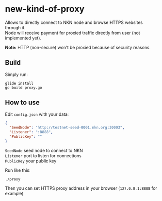 # new-kind-of-proxy
Allows to directly connect to NKN node and browse HTTPS websites through it.  
Node will receive payment for proxied traffic directly from user (not implemented yet).

**Note:** HTTP (non-secure) won't be proxied because of security reasons

## Build
Simply run:
```shell
glide install
go build proxy.go
```

## How to use
Edit `config.json` with your data:
```json
{
  "SeedNode": "http://testnet-seed-0001.nkn.org:30003",
  "Listener": ":8888",
  "PublicKey": ""
}
```
`SeedNode` seed node to connect to NKN  
`Listener` port to listen for connections  
`PublicKey` your public key

Run like this:
```shell
./proxy
```

Then you can set HTTPS proxy address in your browser (`127.0.0.1:8888` for example)
